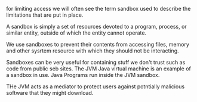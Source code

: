 for limiting access we will often see the term sandbox used to describe the limitations that are put in place.

A sandbox is simply a set of resources devoted to a program, process, or similar entity, outside of which the entity cannot operate.

We use sandboxes to prevent their contents from accessing files, memory and other sysrtem resource with which they should not be interacting.

Sandboxes can be very useful for containing stuff we don't trust such as code from public seb sites. 
The JVM Java virtual machine is an example of a sandbox in use. Java Programs run inside the JVM sandbox.

THe JVM acts as a mediator to protect users against potntially malicious software that they might download.


